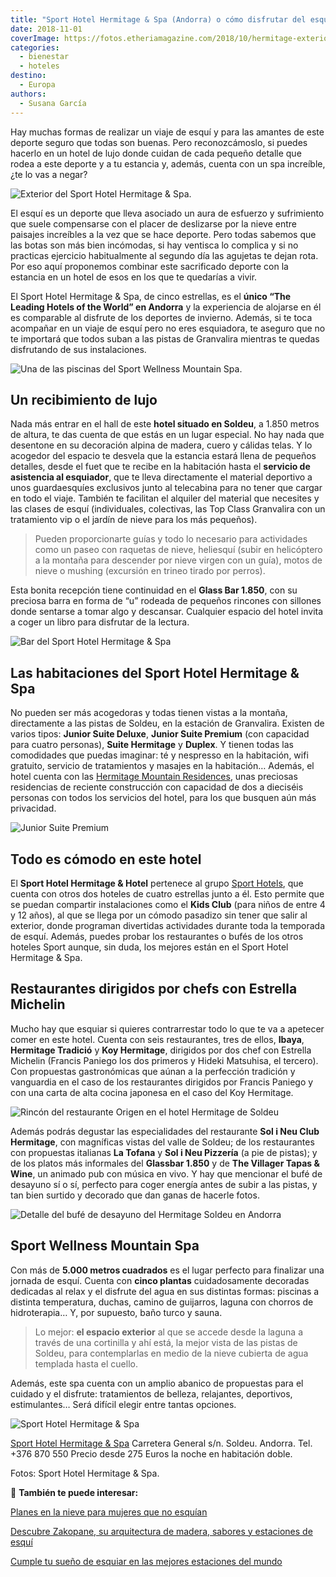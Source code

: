 ```yaml
---
title: "Sport Hotel Hermitage & Spa (Andorra) o cómo disfrutar del esquí a otro nivel"
date: 2018-11-01
coverImage: https://fotos.etheriamagazine.com/2018/10/hermitage-exterior-invierno.jpg
categories: 
  - bienestar
  - hoteles
destino: 
  - Europa
authors: 
  - Susana García
---
```


Hay muchas formas de realizar un viaje de esquí y para las amantes de este deporte 
seguro que todas son buenas. Pero reconozcámoslo, si puedes hacerlo en un hotel de lujo 
donde cuidan de cada pequeño detalle que rodea a este deporte y a tu estancia y, además, 
cuenta con un spa increíble, ¿te lo vas a negar? 

![Exterior del Sport Hotel Hermitage & Spa.](https://fotos.etheriamagazine.com/2018/10/hermitage-exterior-invierno.jpg "Exterior del Sport Hotel Hermitage & Spa.")

El esquí es un deporte que lleva asociado un aura de esfuerzo y sufrimiento que suele 
compensarse con el placer de deslizarse por la nieve entre paisajes increíbles a la vez 
que se hace deporte. Pero todas sabemos que las botas son más bien incómodas, si hay 
ventisca lo complica y si no practicas ejercicio habitualmente al segundo día las 
agujetas te dejan rota. Por eso aquí proponemos combinar este sacrificado deporte con la 
estancia en un hotel de esos en los que te quedarías a vivir. 

El Sport Hotel Hermitage & Spa, de cinco estrellas, es el **único “The Leading Hotels of 
the World” en Andorra** y la experiencia de alojarse en él es comparable al disfrute de 
los deportes de invierno. Además, si te toca acompañar en un viaje de esquí pero no eres 
esquiadora, te aseguro que no te importará que todos suban a las pistas de Granvalira 
mientras te quedas disfrutando de sus instalaciones. 

![Una de las piscinas del Sport Wellness Mountain Spa.](https://fotos.etheriamagazine.com/2018/10/hermitage-spa.jpg "Una de las piscinas del Sport Wellness Mountain Spa.")

## Un recibimiento de lujo

Nada más entrar en el hall de este **hotel situado en Soldeu**, a 1.850 metros de 
altura, te das cuenta de que estás en un lugar especial. No hay nada que desentone en su 
decoración alpina de madera, cuero y cálidas telas. Y lo acogedor del espacio te desvela 
que la estancia estará llena de pequeños detalles, desde el fuet que te recibe en la 
habitación hasta el **servicio de asistencia al esquiador**, que te lleva directamente 
el material deportivo a unos guardaesquíes exclusivos junto al telecabina para no tener 
que cargar en todo el viaje. También te facilitan el alquiler del material que necesites 
y las clases de esquí (individuales, colectivas, las Top Class Granvalira con un 
tratamiento vip o el jardín de nieve para los más pequeños). 

> Pueden proporcionarte guías y todo lo necesario para actividades como un paseo con 
> raquetas de nieve, heliesquí (subir en helicóptero a la montaña para descender por nieve 
> virgen con un guía), motos de nieve o mushing (excursión en trineo tirado por perros). 

Esta bonita recepción tiene continuidad en el **Glass Bar 1.850**, con su preciosa barra 
en forma de “u” rodeada de pequeños rincones con sillones donde sentarse a tomar algo y 
descansar. Cualquier espacio del hotel invita a coger un libro para disfrutar de la 
lectura. 

![Bar del Sport Hotel Hermitage & Spa](https://fotos.etheriamagazine.com/2018/10/hermitage-glassbar.jpg "Barra del Glassbar 1.850.")

## Las habitaciones del Sport Hotel Hermitage & Spa

No pueden ser más acogedoras y todas tienen vistas a la montaña, directamente a las 
pistas de Soldeu, en la estación de Granvalira. Existen de varios tipos: **Junior Suite 
Deluxe**, **Junior Suite Premium** (con capacidad para cuatro personas), **Suite 
Hermitage** y **Duplex**. Y tienen todas las comodidades que puedas imaginar: té y 
nespresso en la habitación, wifi gratuito, servicio de tratamientos y masajes en la 
habitación… Además, el hotel cuenta con las [Hermitage Mountain 
Residences](https://www.hmrandorra.com/es/inicio/), unas preciosas residencias de 
reciente construcción con capacidad de dos a dieciséis personas con todos los servicios 
del hotel, para los que busquen aún más privacidad. 

![Junior Suite Premium](https://fotos.etheriamagazine.com/2018/10/herrmitage-junior-suite_premium.jpg "Junior Suite Premium.")

## Todo es cómodo en este hotel

El **Sport Hotel Hermitage & Hotel** pertenece al grupo [Sport 
Hotels](https://www.sporthotels.ad), que cuenta con otros dos hoteles de cuatro 
estrellas junto a él. Esto permite que se puedan compartir instalaciones como el **Kids 
Club** (para niños de entre 4 y 12 años), al que se llega por un cómodo pasadizo sin 
tener que salir al exterior, donde programan divertidas actividades durante toda la 
temporada de esquí. Además, puedes probar los restaurantes o bufés de los otros hoteles 
Sport aunque, sin duda, los mejores están en el Sport Hotel Hermitage & Spa. 

## Restaurantes dirigidos por chefs con Estrella Michelin

Mucho hay que esquiar si quieres contrarrestar todo lo que te va a apetecer comer en 
este hotel. Cuenta con seis restaurantes, tres de ellos, **Ibaya**, **Hermitage 
Tradició** y **Koy Hermitage**, dirigidos por dos chef con Estrella Michelin (Francis 
Paniego los dos primeros y Hideki Matsuhisa, el tercero). Con propuestas gastronómicas 
que aúnan a la perfección tradición y vanguardia en el caso de los restaurantes 
dirigidos por Francis Paniego y con una carta de alta cocina japonesa en el caso del Koy 
Hermitage. 

![Rincón del restaurante Origen en el hotel Hermitage de Soldeu](https://fotos.etheriamagazine.com/2018/10/hermitage-restaurante-origen.jpg "Rincón del restaurante Origen.")

Además podrás degustar las especialidades del restaurante **Sol i Neu Club Hermitage**, 
con magníficas vistas del valle de Soldeu; de los restaurantes con propuestas italianas 
**La Tofana** y **Sol i Neu Pizzería** (a pie de pistas); y de los platos más informales 
del **Glassbar 1.850** y de **The Villager Tapas & Wine**, un animado pub con música en 
vivo. Y hay que mencionar el bufé de desayuno sí o sí, perfecto para coger energía antes 
de subir a las pistas, y tan bien surtido y decorado que dan ganas de hacerle fotos. 

![Detalle del bufé de desayuno del Hermitage Soldeu en Andorra](https://fotos.etheriamagazine.com/2018/10/hermitage-buffet-desayuno.jpg "Detalle del bufé de desayuno.")

## Sport Wellness Mountain Spa

Con más de **5.000 metros cuadrados** es el lugar perfecto para finalizar una jornada de 
esquí. Cuenta con **cinco plantas** cuidadosamente decoradas dedicadas al relax y el 
disfrute del agua en sus distintas formas: piscinas a distinta temperatura, duchas, 
camino de guijarros, laguna con chorros de hidroterapia… Y, por supuesto, baño turco y 
sauna. 

> Lo mejor: **el espacio exterior** al que se accede desde la laguna a través de una 
> cortinilla y ahí está, la mejor vista de las pistas de Soldeu, para contemplarlas en 
> medio de la nieve cubierta de agua templada hasta el cuello. 

Además, este spa cuenta con un amplio abanico de propuestas para el cuidado y el 
disfrute: tratamientos de belleza, relajantes, deportivos, estimulantes… Será difícil 
elegir entre tantas opciones. 

![Sport Hotel Hermitage & Spa](https://fotos.etheriamagazine.com/2018/10/hermitage-spa-invierno.jpg "Jacuzzi exterior del Sport Wellness Mountain Spa, con vista a las pistas de Granvalira.")

[Sport Hotel Hermitage & Spa](https://www.hotelhermitage.sporthotels.ad) Carretera 
General s/n. Soldeu. Andorra. Tel. +376 870 550 Precio desde 275 Euros la noche en 
habitación doble. 

Fotos: Sport Hotel Hermitage & Spa. 

📌 **También te puede interesar:** 

[Planes en la nieve para mujeres que no 
esquían](https://etheriamagazine.com/2019/01/02/planes-en-la-nieve-para-mujeres-que-no-esquian/) 

[Descubre Zakopane, su arquitectura de madera, sabores y estaciones de 
esquí](https://etheriamagazine.com/2021/01/27/que-ver-en-zakopane-viaje-original-polonia/) 

[Cumple tu sueño de esquiar en las mejores estaciones del 
mundo](https://etheriamagazine.com/2018/12/14/las-mejores-estaciones-de-esqui-del-mundo/)
